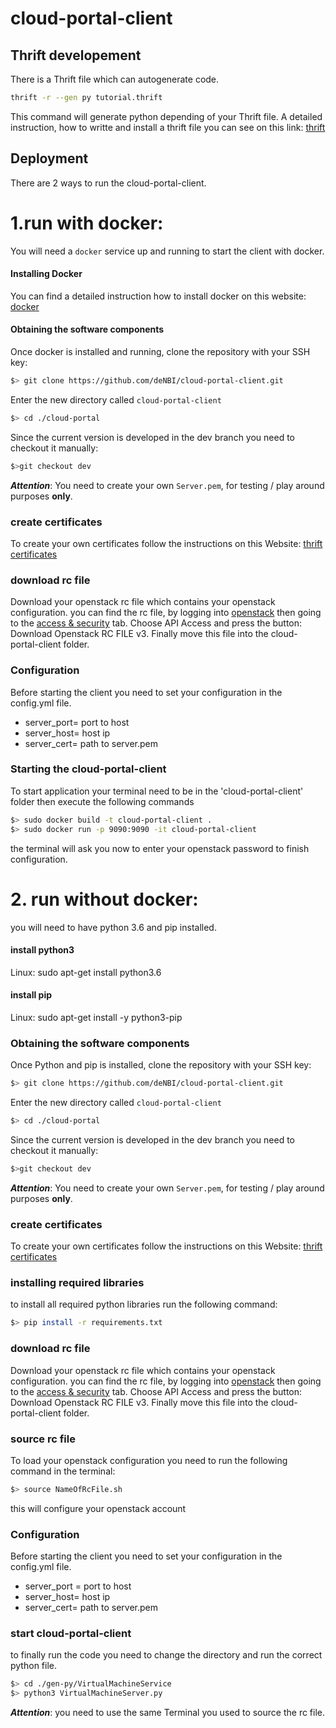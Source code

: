 # cloud-portal-client

## Thrift developement

There is a Thrift file which can autogenerate code.

~~~BASH
thrift -r --gen py tutorial.thrift
~~~

This command will generate python depending of your Thrift file.
A detailed instruction, how to writte and install a thrift file you can see on this link: [thrift](http://thrift-tutorial.readthedocs.io/en/latest/usage-example.html#generating-code-with-thrift)

## Deployment
There are 2 ways to run the cloud-portal-client.

# 1.run with docker: 
   You will need a `docker` service up and running to start the client with docker.
   
#### Installing Docker

You can find a detailed instruction how to install docker on this website: [docker](https://docs.docker.com/engine/installation/linux/docker-ce/ubuntu/#install-docker-ce)

#### Obtaining the software components

Once docker is installed and running, clone the repository with your SSH key:

~~~BASH
$> git clone https://github.com/deNBI/cloud-portal-client.git
~~~

Enter the new directory called `cloud-portal-client`

~~~BASH
$> cd ./cloud-portal
~~~

Since the current version is developed in the dev branch you need to checkout it manually:

~~~BASH
$>git checkout dev
~~~

_**Attention**_: You need to create your own `Server.pem`,
for testing / play around purposes **only**.

### create certificates

To create your own certificates follow the instructions on this Website: [thrift certificates](https://thrift.apache.org/test/keys)

### download rc file 

Download your openstack rc file which contains your openstack configuration.
you can find the rc file, by logging into [openstack](https://openstack.cebitec.uni-bielefeld.de)
then going to the [access & security](https://openstack.cebitec.uni-bielefeld.de/horizon/project/access_and_security/) tab.
Choose API Access and press the button: Download Openstack RC FILE v3.
Finally move this file into the cloud-portal-client folder.

### Configuration

Before starting the client you need to set your configuration in the config.yml file.

* server_port= port to host
* server_host= host ip
* server_cert= path to server.pem

### Starting the cloud-portal-client

To start application your terminal need to be in the 'cloud-portal-client' folder then execute the following commands
~~~BASH
$> sudo docker build -t cloud-portal-client .
$> sudo docker run -p 9090:9090 -it cloud-portal-client
~~~

the terminal will ask you now to enter your openstack password to finish configuration.


# 2. run without docker:
 you will need to have python 3.6 and pip installed.

#### install python3
 Linux:
 sudo apt-get install python3.6

#### install pip
 Linux:
 sudo apt-get install -y python3-pip

### Obtaining the software components
Once Python and pip is installed, clone the repository with your SSH key:

~~~BASH
$> git clone https://github.com/deNBI/cloud-portal-client.git
~~~

Enter the new directory called `cloud-portal-client`

~~~BASH
$> cd ./cloud-portal
~~~

Since the current version is developed in the dev branch you need to checkout it manually:

~~~BASH
$>git checkout dev
~~~

_**Attention**_: You need to create your own `Server.pem`,
for testing / play around purposes **only**.


### create certificates

To create your own certificates follow the instructions on this Website: [thrift certificates](https://thrift.apache.org/test/keys)

### installing required libraries

to install all required python libraries run the following command:
 ~~~BASH
$> pip install -r requirements.txt
~~~


### download rc file 

Download your openstack rc file which contains your openstack configuration.
you can find the rc file, by logging into [openstack](https://openstack.cebitec.uni-bielefeld.de)
then going to the [access & security](https://openstack.cebitec.uni-bielefeld.de/horizon/project/access_and_security/) tab.
Choose API Access and press the button: Download Openstack RC FILE v3.
Finally move this file into the cloud-portal-client folder.

### source rc file

To load your openstack configuration you need to run the following command in the terminal:

 ~~~BASH
$> source NameOfRcFile.sh
~~~

this will configure your openstack account

### Configuration

Before starting the client you need to set your configuration in the config.yml file.

* server_port = port to host
* server_host= host ip
* server_cert= path to server.pem


### start cloud-portal-client
to finally run the code you need to change the directory and run the correct python file.


 ~~~BASH
$> cd ./gen-py/VirtualMachineService
$> python3 VirtualMachineServer.py 
~~~

_**Attention**_: you need to use the same Terminal you used to source the rc file.
